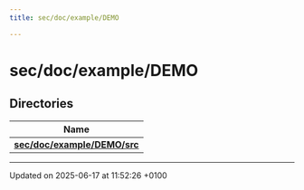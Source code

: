 ```yaml
---
title: sec/doc/example/DEMO

---
```


# sec/doc/example/DEMO



## Directories

| Name           |
| -------------- |
| **[sec/doc/example/DEMO/src](dir_6a23c0218920424caf6f72d8e4bb8037.md#dir-sec/doc/example/demo/src)**  |






-------------------------------

Updated on 2025-06-17 at 11:52:26 +0100
